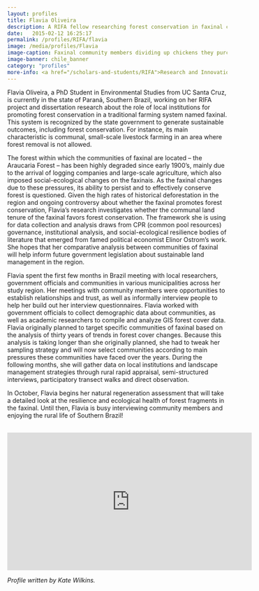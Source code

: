 ```yaml
---
layout: profiles
title: Flavia Oliveira
description: A RIFA fellow researching forest conservation in faxinal communities
date:   2015-02-12 16:25:17
permalink: /profiles/RIFA/flavia
image: /media/profiles/Flavia
image-caption: Faxinal community members dividing up chickens they purchased through their farmers' association.
image-banner: chile_banner
category: "profiles"
more-info: <a href="/scholars-and-students/RIFA">Research and Innovation Fellowship for Agriculture (RIFA)</a>
---
```

Flavia Oliveira, a PhD Student in Environmental Studies from UC Santa Cruz, is currently in the state of Paraná, Southern Brazil, working on her RIFA project and dissertation research about the role of local institutions for promoting forest conservation in a traditional farming system named faxinal. This system is recognized by the state government to generate sustainable outcomes, including forest conservation. For instance, its main characteristic is communal, small-scale livestock farming in an area where forest removal is not allowed. <br>

The forest within which the communities of faxinal are located – the Araucaria Forest – has been highly degraded since early 1900’s, mainly due to the arrival of logging companies and large-scale agriculture, which also imposed social-ecological changes on the faxinais. As the faxinal changes due to these pressures, its ability to persist and to effectively conserve forest is questioned. Given the high rates of historical deforestation in the region and ongoing controversy about whether the faxinal promotes forest conservation, Flavia’s research investigates whether the communal land tenure of the faxinal favors forest conservation. The framework she is using for data collection and analysis draws from CPR (common pool resources) governance, institutional analysis, and social-ecological resilience bodies of literature that emerged from famed political economist Elinor Ostrom’s work. She hopes that her comparative analysis between communities of faxinal will help inform future government legislation about sustainable land management in the region. <br>

Flavia spent the first few months in Brazil meeting with local researchers, government officials and communities in various municipalities across her study region. Her meetings with community members were opportunities to establish relationships and trust, as well as informally interview people to help her build out her interview questionnaires. Flavia worked with government officials to collect demographic data about communities, as well as academic researchers to compile and analyze GIS forest cover data. Flavia originally planned to target specific communities of faxinal based on the analysis of thirty years of trends in forest cover changes. Because this analysis is taking longer than she originally planned, she had to tweak her sampling strategy and will now select communities according to main pressures these communities have faced over the years. During the following months, she will gather data on local institutions and landscape management strategies through rural rapid appraisal, semi-structured interviews, participatory transect walks and direct observation. <br>

In October, Flavia begins her natural regeneration assessment that will take a detailed look at the resilience and ecological health of forest fragments in the faxinal. Until then, Flavia is busy interviewing community members and enjoying the rural life of Southern Brazil! <br>

<br>
<iframe width="560" height="315" src="https://www.youtube.com/embed/6CcGmzO-c7Y?rel=0" frameborder="0" allow="autoplay; encrypted-media" allowfullscreen></iframe>

<br>

<p><i>Profile written by Kate Wilkins.</i></p>
